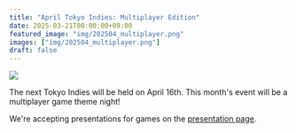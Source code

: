 ```yaml
---
title: "April Tokyo Indies: Multiplayer Edition"
date: 2025-03-21T00:00:00+09:00
featured_image: "img/202504_multiplayer.png"
images: ["img/202504_multiplayer.png"]
draft: false
---
```


![](/img/202504_multiplayer.png)

The next Tokyo Indies will be held on April 16th. This month's event will be a multiplayer game theme night!

We're accepting presentations for games on the [presentation page](/en/present).
